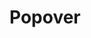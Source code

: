# Popover

<pre hidden>
<button type="button" class="ds-paragraph ds-paragraph--md ds-line-height--sm ds-btn ds-focus ds-btn--md ds-btn--primary ds-btn--accent" aria-expanded="true" id=":rbb:" aria-controls=":rba:">My trigger!</button>
<div class="ds-paragraph ds-paragraph--md ds-line-height--md ds-popover ds-popover--default ds-popover--md" data-placement="top" id=":rba:" role="dialog" aria-labelledby=":rbb:">
  Popover content
  <div class="ds-popover__arrow ds-popover__arrow--bottom"></div>
</div>
</pre>
<Story />